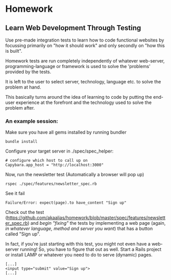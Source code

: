 # Homework

## Learn Web Development Through Testing

Use pre-made integration tests to learn how to code functional websites by focussing primarily on "how it should work" and only secondly on "how this is built".

Homework tests are run completely independently of whatever web-server, programming-language or framework is used to solve the 'problems' provided by the tests. 

It is left to the user to select server, technology, language etc. to solve the problem at hand.

This basically turns around the idea of learning to code by putting the end-user experience at the forefront and the technology used to solve the problem after. 

### An example session:

Make sure you have all gems installed by running bundler

```
bundle install
```

Configure your target server in ./spec/spec_helper:

``` 
# configure which host to call up on
Capybara.app_host = "http://localhost:3000"
```

Now, run the newsletter test (Automatically a browser will pop up)

```
rspec ./spec/features/newsletter_spec.rb
```

See it fail

```
Failure/Error: expect(page).to have_content "Sign up"
```

Check out the test (https://github.com/akaalias/homework/blob/master/spec/features/newsletter_spec.rb) and *begin "fixing"* the tests by implementing a web page (again, *in whatever language, method and server you want*) that has a button called "Sign up". 

In fact, if you're just starting with this test, you might not even have a web-server running! So, you have to figure that out as well. Start a Rails project or install LAMP or whatever you need to do to serve (dynamic) pages. 

```
[...]
<input type="submit" value="Sign up">
[...]
```
